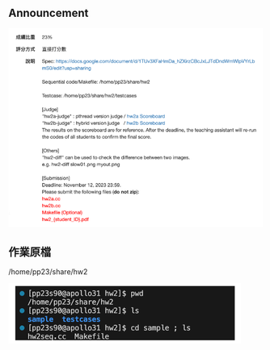 ## Announcement
![announcement](/assignments/hw2%20Mandelbrot%20Set/images/announcement.png)
## 作業原檔
/home/pp23/share/hw2

![source](/assignments/hw2%20Mandelbrot%20Set/images/source.png)